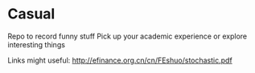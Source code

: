 # Casual
Repo to record funny stuff
Pick up your academic experience or explore interesting things

Links might useful:
http://efinance.org.cn/cn/FEshuo/stochastic.pdf

